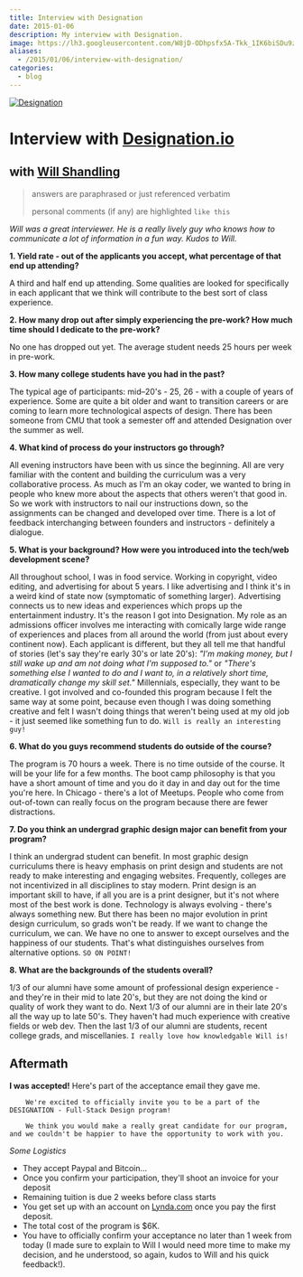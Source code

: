 ```yaml
---
title: Interview with Designation
date: 2015-01-06
description: My interview with Designation.
image: https://lh3.googleusercontent.com/W8jD-ODhpsfx5A-Tkk_1IK6biSDu9zB2rNisXodUi23c3Ilz8HeOaJcdxUUtvAr8LL2jRD8EHGAu34kWfpL12JLAb0h08iMcNR1Li29QuQqWtc8nxpfC6CJM1g_xQ9Ud4UyArc0oyUfBFBr-1hM7momADQ7o3yXInIDU8nt_S-gjPGzl5EbGfA0ZNiQ8rl94hO3YHH4bB2DMBmdHk-flpoDYgBNqHoUbwbXUD8J0B4jA_JucuLEY2A_dfnLamS36r54MGk_DxJel9BrSQ0kBgPl7MncT36js3TATjDCXluzuTLe_w8-dyz3nGxrNQVMYQdNfAfAL78r88av8Owwd79rHpGYMrXPyns0E1oKNGLhAPgeKe2n6tYVCLFgo0Q3oSSkHdRCGpXX1OXhrwOYgLJ2KtIjTSxX64z7hLl7XKvsYrtIjHdVWNVl2LCTJ5VKHkD1yp_Mw2KrdwC1_0S-enioP-vp8buOcvR30qogyIhYgzUH15gf6F5Iymlr1h0ZFsuE2f7rSokYkmF8emIHwZN1dx0XRdGsp7phJBikdiO5vZnfhS-Lg0e1ophYNyS637_rjWIhMKWuw7KjSnpMCrhZyxvMIKHXgP5dAIy8pauF_0sO4sGP57Tx6Q70PzkOL=w1200-h630-no
aliases:
  - /2015/01/06/interview-with-designation/
categories:
  - blog
---
```


[![Designation](https://designation.io/downloads/designation_logo_black/designation_vertical_black.png)](https://designation.io)

# Interview with [Designation.io](https://designation.io 'Designation')

## with [Will Shandling](https://www.linkedin.com/in/wshandling 'Will Shandling')

> answers are paraphrased or just referenced verbatim
>
> personal comments (if any) are highlighted `like this`

_Will was a great interviewer. He is a really lively guy who knows how to communicate a lot of information in a fun way. Kudos to Will._

**1. Yield rate - out of the applicants you accept, what percentage of that end up attending?**

A third and half end up attending. Some qualities are looked for specifically in each applicant that we think will contribute to the best sort of class experience.

**2. How many drop out after simply experiencing the pre-work? How much time should I dedicate to the pre-work?**

No one has dropped out yet. The average student needs 25 hours per week in pre-work.

**3. How many college students have you had in the past?**

The typical age of participants: mid–20's - 25, 26 - with a couple of years of experience. Some are quite a bit older and want to transition careers or are coming to learn more technological aspects of design. There has been someone from CMU that took a semester off and attended Designation over the summer as well.

**4. What kind of process do your instructors go through?**

All evening instructors have been with us since the beginning. All are very familiar with the content and building the curriculum was a very collaborative process. As much as I'm an okay coder, we wanted to bring in people who knew more about the aspects that others weren't that good in. So we work with instructors to nail our instructions down, so the assignments can be changed and developed over time. There is a lot of feedback interchanging between founders and instructors - definitely a dialogue.

**5. What is your background? How were you introduced into the tech/web development scene?**

All throughout school, I was in food service. Working in copyright, video editing, and advertising for about 5 years. I like advertising and I think it's in a weird kind of state now (symptomatic of something larger). Advertising connects us to new ideas and experiences which props up the entertainment industry. It's the reason I got into Designation. My role as an admissions officer involves me interacting with comically large wide range of experiences and places from all around the world (from just about every continent now). Each applicant is different, but they all tell me that handful of stories (let's say they're early 30's or late 20's): _"I'm making money, but I still wake up and am not doing what I'm supposed to."_ or _"There's something else I wanted to do and I want to, in a relatively short time, dramatically change my skill set."_ Millennials, especially, they want to be creative. I got involved and co-founded this program because I felt the same way at some point, because even though I was doing something creative and felt I wasn't doing things that weren't being used at my old job - it just seemed like something fun to do. `Will is really an interesting guy!`

**6. What do you guys recommend students do outside of the course?**

The program is 70 hours a week. There is no time outside of the course. It will be your life for a few months. The boot camp philosophy is that you have a short amount of time and you do it day in and day out for the time you're here. In Chicago - there's a lot of Meetups. People who come from out-of-town can really focus on the program because there are fewer distractions.

**7. Do you think an undergrad graphic design major can benefit from your program?**

I think an undergrad student can benefit. In most graphic design curriculums there is heavy emphasis on print design and students are not ready to make interesting and engaging websites. Frequently, colleges are not incentivized in all disciplines to stay modern. Print design is an important skill to have, if all you are is a print designer, but it's not where most of the best work is done. Technology is always evolving - there's always something new. But there has been no major evolution in print design curriculum, so grads won't be ready. If we want to change the curriculum, we can. We have no one to answer to except ourselves and the happiness of our students. That's what distinguishes ourselves from alternative options. `SO ON POINT!`

**8. What are the backgrounds of the students overall?**

1/3 of our alumni have some amount of professional design experience - and they're in their mid to late 20's, but they are not doing the kind or quality of work they want to do. Next 1/3 of our alumni are in their late 20's all the way up to late 50's. They haven't had much experience with creative fields or web dev. Then the last 1/3 of our alumni are students, recent college grads, and miscellanies. `I really love how knowledgable Will is!`

## Aftermath

**I was accepted!** Here's part of the acceptance email they gave me.

        We're excited to officially invite you to be a part of the DESIGNATION - Full-Stack Design program!

        We think you would make a really great candidate for our program, and we couldn't be happier to have the opportunity to work with you.

_Some Logistics_

- They accept Paypal and Bitcoin...
- Once you confirm your participation, they'll shoot an invoice for your deposit
- Remaining tuition is due 2 weeks before class starts
- You get set up with an account on [Lynda.com](https://lynda.com 'Lynda') once you pay the first deposit.
- The total cost of the program is \$6K.
- You have to officially confirm your acceptance no later than 1 week from today (I made sure to explain to Will I would need more time to make my decision, and he understood, so again, kudos to Will and his quick feedback!).
